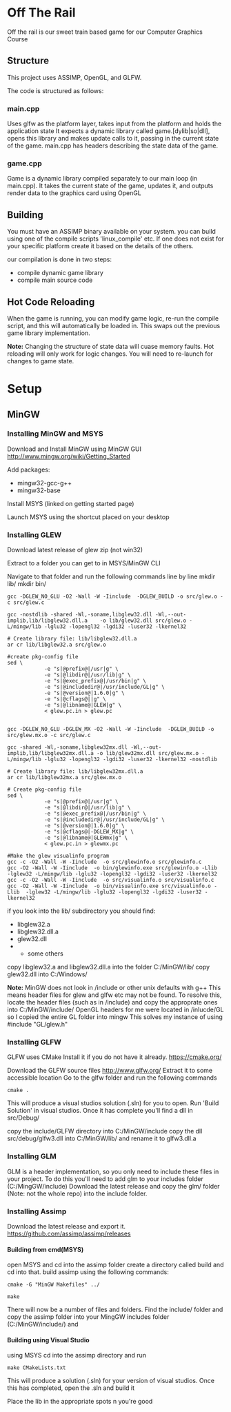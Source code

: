 # Off The Rail

Off the rail is our sweet train based game for our Computer Graphics Course

## Structure
This project uses ASSIMP, OpenGL, and GLFW. 

The code is structured as follows:

### main.cpp
Uses glfw as the platform layer, takes input from the platform and holds the application state
It expects a dynamic library called game.[dylib|so|dll], opens this library and makes update calls
to it, passing in the current state of the game. 
main.cpp has headers describing the state data of the game.

### game.cpp 
Game is a dynamic library compiled separately to our main loop (in main.cpp). 
It takes the current state of the game, updates it, and outputs render data to the graphics card using OpenGL


## Building
You must have an ASSIMP binary available on your system. 
you can build using one of the compile scripts 'linux_compile' etc. If one does not exist for your specific platform
create it based on the details of the others.

our compilation is done in two steps:  
* compile dynamic game library
* compile main source code

## Hot Code Reloading
When the game is running, you can modify game logic, re-run the compile script, and this will automatically be loaded in. 
This swaps out the previous game library implementation. 

**Note:** Changing the structure of state data will cuase memory faults. Hot reloading will only work for logic changes. You will
need to re-launch for changes to game state.


# Setup

## MinGW

### Installing MinGW and MSYS
Download and Install MinGW using MinGW GUI
http://www.mingw.org/wiki/Getting_Started

Add packages:
* mingw32-gcc-g++
* mingw32-base

Install MSYS (linked on getting started page)

Launch MSYS using the shortcut placed on your desktop 

### Installing GLEW
Download latest release of glew zip (not win32)

Extract to a folder you can get to in MSYS/MinGW CLI

Navigate to that folder and run the following commands line by line
	mkdir lib/
	mkdir bin/

	gcc -DGLEW_NO_GLU -O2 -Wall -W -Iinclude  -DGLEW_BUILD -o src/glew.o -c src/glew.c
	
	gcc -nostdlib -shared -Wl,-soname,libglew32.dll -Wl,--out-implib,lib/libglew32.dll.a    -o lib/glew32.dll src/glew.o -L/mingw/lib -lglu32 -lopengl32 -lgdi32 -luser32 -lkernel32

	# Create library file: lib/libglew32.dll.a
	ar cr lib/libglew32.a src/glew.o
	
	#create pkg-config file
	sed \
                -e "s|@prefix@|/usr|g" \
                -e "s|@libdir@|/usr/lib|g" \
                -e "s|@exec_prefix@|/usr/bin|g" \
                -e "s|@includedir@|/usr/include/GL|g" \
                -e "s|@version@|1.6.0|g" \
                -e "s|@cflags@||g" \
                -e "s|@libname@|GLEW|g" \
                < glew.pc.in > glew.pc

	
	gcc -DGLEW_NO_GLU -DGLEW_MX -O2 -Wall -W -Iinclude  -DGLEW_BUILD -o src/glew.mx.o -c src/glew.c

	gcc -shared -Wl,-soname,libglew32mx.dll -Wl,--out-implib,lib/libglew32mx.dll.a -o lib/glew32mx.dll src/glew.mx.o -L/mingw/lib -lglu32 -lopengl32 -lgdi32 -luser32 -lkernel32 -nostdlib

	# Create library file: lib/libglew32mx.dll.a
	ar cr lib/libglew32mx.a src/glew.mx.o

	# Create pkg-config file
	sed \
                -e "s|@prefix@|/usr|g" \
                -e "s|@libdir@|/usr/lib|g" \
                -e "s|@exec_prefix@|/usr/bin|g" \
                -e "s|@includedir@|/usr/include/GL|g" \
                -e "s|@version@|1.6.0|g" \
                -e "s|@cflags@|-DGLEW_MX|g" \
                -e "s|@libname@|GLEWmx|g" \
                < glew.pc.in > glewmx.pc

    #Make the glew visualinfo program
    gcc -c -O2 -Wall -W -Iinclude  -o src/glewinfo.o src/glewinfo.c
    gcc -O2 -Wall -W -Iinclude  -o bin/glewinfo.exe src/glewinfo.o -Llib  -lglew32 -L/mingw/lib -lglu32 -lopengl32 -lgdi32 -luser32 -lkernel32
    gcc -c -O2 -Wall -W -Iinclude  -o src/visualinfo.o src/visualinfo.c
    gcc -O2 -Wall -W -Iinclude  -o bin/visualinfo.exe src/visualinfo.o -Llib  -lglew32 -L/mingw/lib -lglu32 -lopengl32 -lgdi32 -luser32 -lkernel32

if you look into the lib/ subdirectory you should find:
* libglew32.a
* libglew32.dll.a
* glew32.dll
* + some others

copy libglew32.a and libglew32.dll.a into the folder C:/MinGW/lib/
copy glew32.dll into C:/Windows/

**Note:** MinGW does not look in /include or other unix defaults with g++
This means header files for glew and glfw etc may not be found. To resolve this, locate the header files (such as in /include) and copy the approprate ones into C:/MinGW/include/
OpenGL headers for me were located in /inlucde/GL so I copied the entire GL folder into mingw
This solves my instance of using #include "GL/glew.h"

### Installing GLFW

GLFW uses CMake
Install it if you do not have it already. https://cmake.org/

Download the GLFW source files http://www.glfw.org/
Extract it to some accessible location
Go to the glfw folder and run the following commands
	
	cmake .

This will produce a visual studios solution (.sln) for you to open.
Run 'Build Solution' in visual studios. Once it has complete you'll find a dll in src/Debug/

copy the include/GLFW directory into C:/MinGW/include
copy the dll src/debug/glfw3.dll into C:/MinGW/lib/ and rename it to glfw3.dll.a

### Installing GLM

GLM is a header implementation, so you only need to include these files in your project. 
To do this you'll need to add glm to your includes folder (C:/MingGW/include)
Download the latest  release and copy the glm/  folder (Note: not the whole repo) into the include folder.


### Installing Assimp

Download the latest release and export it.
https://github.com/assimp/assimp/releases

#### Building from cmd(MSYS)

open MSYS and cd into the assimp folder
create a directory called build and cd into that.
build assimp using the following commands:

	cmake -G "MinGW Makefiles" ../

	make

There will now be a number of files and folders. 
Find the include/ folder and copy the assimp folder into your MingGW includes folder (C:/MinGW/include/)
and 


#### Building using Visual Studio
using MSYS cd into the assimp directory and run
	
	make CMakeLists.txt

This will produce a solution (.sln) for your version of visual studios.
Once this has completed, open the .sln and build it

Place the lib in the appropriate spots n you're good

